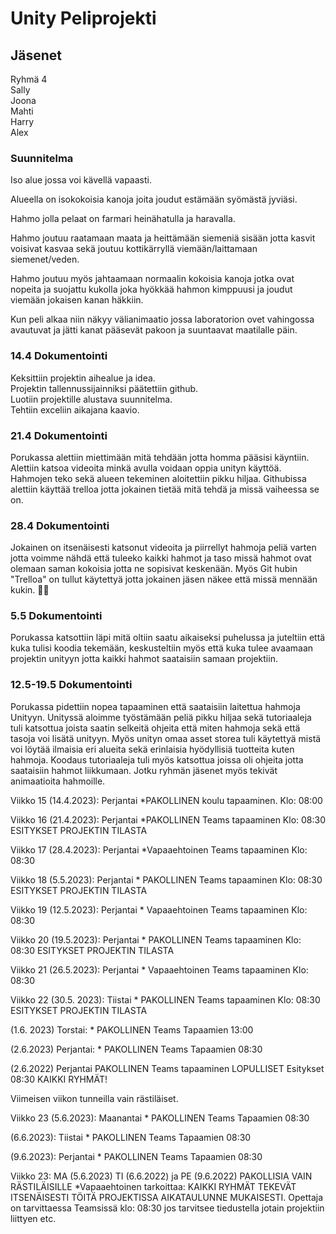 # Unity Peliprojekti

##  Jäsenet 
Ryhmä 4<br>Sally<br>Joona<br>Mahti<br>Harry<br>Alex


### Suunnitelma

Iso alue jossa voi kävellä vapaasti. 

Alueella on isokokoisia kanoja joita joudut estämään 
syömästä jyviäsi. 

Hahmo jolla pelaat on farmari heinähatulla ja haravalla. 

Hahmo joutuu raatamaan maata ja heittämään siemeniä sisään 
jotta kasvit voisivat kasvaa sekä joutuu kottikärryllä viemään/laittamaan siemenet/veden. 

Hahmo joutuu myös jahtaamaan normaalin kokoisia kanoja jotka ovat nopeita ja suojattu kukolla 
joka hyökkää hahmon kimppuusi ja joudut viemään jokaisen kanan häkkiin. 

Kun peli alkaa niin näkyy välianimaatio jossa laboratorion ovet vahingossa avautuvat ja jätti kanat 
pääsevät pakoon ja suuntaavat maatilalle päin.  

 

### 14.4 Dokumentointi
Keksittiin projektin aihealue ja idea. <br>
Projektin tallennussijainniksi päätettiin github.<br>
Luotiin projektille alustava suunnitelma.<br>
Tehtiin exceliin aikajana kaavio.<br>

### 21.4 Dokumentointi
Porukassa alettiin miettimään mitä tehdään jotta homma pääsisi käyntiin.
Alettiin katsoa videoita minkä avulla voidaan oppia unityn käyttöä.
Hahmojen teko sekä alueen tekeminen aloitettiin pikku hiljaa.
Githubissa alettiin käyttää trelloa jotta jokainen tietää mitä tehdä ja missä vaiheessa se on.

### 28.4 Dokumentointi
Jokainen on itsenäisesti katsonut videoita ja piirrellyt hahmoja peliä
varten jotta voimme nähdä että tuleeko kaikki hahmot ja taso missä
hahmot ovat olemaan saman kokoisia jotta ne sopisivat keskenään.
Myös Git hubin "Trelloa" on tullut käytettyä jotta jokainen jäsen näkee
että missä mennään kukin. 👍🏿

### 5.5 Dokumentointi
Porukassa katsottiin läpi mitä oltiin saatu aikaiseksi puhelussa
ja juteltiin että kuka tulisi koodia tekemään, keskusteltiin myös että
kuka tulee avaamaan projektin unityyn jotta kaikki hahmot saataisiin samaan
projektiin.

### 12.5-19.5 Dokumentointi
Porukassa pidettiin nopea tapaaminen että saataisiin laitettua hahmoja Unityyn.
Unityssä aloimme työstämään peliä pikku hiljaa sekä tutoriaaleja tuli
katsottua joista saatin selkeitä ohjeita että miten hahmoja sekä että tasoja voi lisätä
unityyn. Myös unityn omaa asset storea tuli käytettyä mistä voi löytää ilmaisia eri alueita
sekä erinlaisia hyödyllisiä tuotteita kuten hahmoja. Koodaus tutoriaaleja tuli myös
katsottua joissa oli ohjeita jotta saataisiin hahmot liikkumaan. Jotku ryhmän jäsenet
myös tekivät animaatioita hahmoille.

Viikko 15 (14.4.2023): Perjantai *PAKOLLINEN koulu tapaaminen. Klo: 08:00

Viikko 16 (21.4.2023): Perjantai *PAKOLLINEN Teams tapaaminen Klo: 08:30 ESITYKSET PROJEKTIN TILASTA

Viikko 17 (28.4.2023): Perjantai *Vapaaehtoinen Teams tapaaminen Klo: 08:30

Viikko 18 (5.5.2023): Perjantai * PAKOLLINEN Teams tapaaminen Klo: 08:30 ESITYKSET PROJEKTIN TILASTA

Viikko 19 (12.5.2023): Perjantai * Vapaaehtoinen Teams tapaaminen Klo: 08:30

Viikko 20 (19.5.2023): Perjantai * PAKOLLINEN Teams tapaaminen Klo: 08:30 ESITYKSET PROJEKTIN TILASTA

Viikko 21 (26.5.2023): Perjantai * Vapaaehtoinen Teams tapaaminen Klo: 08:30

Viikko 22 (30.5. 2023): Tiistai * PAKOLLINEN Teams tapaaminen Klo: 08:30 ESITYKSET PROJEKTIN TILASTA

(1.6. 2023) Torstai: * PAKOLLINEN Teams Tapaamien 13:00

(2.6.2023) Perjantai: * PAKOLLINEN Teams Tapaamien 08:30

(2.6.2022) Perjantai PAKOLLINEN Teams tapaaminen LOPULLISET Esitykset 08:30 KAIKKI RYHMÄT!

Viimeisen viikon tunneilla vain rästiläiset.

Viikko 23 (5.6.2023): Maanantai * PAKOLLINEN Teams Tapaamien 08:30

(6.6.2023): Tiistai * PAKOLLINEN Teams Tapaamien 08:30

(9.6.2023): Perjantai * PAKOLLINEN Teams Tapaamien 08:30

Viikko 23: MA (5.6.2023) TI (6.6.2022) ja PE (9.6.2022) PAKOLLISIA VAIN RÄSTILÄISILLE *Vapaaehtoinen tarkoittaa: KAIKKI RYHMÄT TEKEVÄT ITSENÄISESTI TÖITÄ PROJEKTISSA
AIKATAULUNNE MUKAISESTI. Opettaja on tarvittaessa Teamsissä klo: 08:30 jos tarvitsee tiedustella jotain projektiin liittyen etc.
